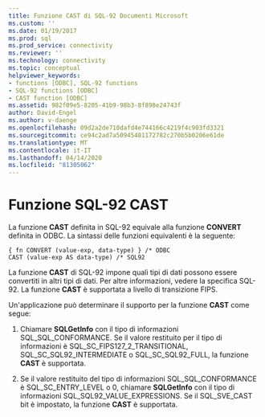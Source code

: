 ```yaml
---
title: Funzione CAST di SQL-92 Documenti Microsoft
ms.custom: ''
ms.date: 01/19/2017
ms.prod: sql
ms.prod_service: connectivity
ms.reviewer: ''
ms.technology: connectivity
ms.topic: conceptual
helpviewer_keywords:
- functions [ODBC], SQL-92 functions
- SQL-92 functions [ODBC]
- CAST function [ODBC]
ms.assetid: 982f09e5-8205-41b9-98b3-8f898e24743f
author: David-Engel
ms.author: v-daenge
ms.openlocfilehash: 09d2a2de710dafd4e744166c4219f4c903fd3321
ms.sourcegitcommit: ce94c2ad7a50945481172782c270b5b0206e61de
ms.translationtype: MT
ms.contentlocale: it-IT
ms.lasthandoff: 04/14/2020
ms.locfileid: "81305062"
---
```

# <a name="sql-92-cast-function"></a>Funzione SQL-92 CAST
La funzione **CAST** definita in SQL-92 equivale alla funzione **CONVERT** definita in ODBC. La sintassi delle funzioni equivalenti è la seguente:  
  
```  
{ fn CONVERT (value-exp, data-type) } /* ODBC  
CAST (value-exp AS data-type) /* SQL92  
```  
  
 La funzione **CAST** di SQL-92 impone quali tipi di dati possono essere convertiti in altri tipi di dati. Per altre informazioni, vedere la specifica SQL-92. La funzione **CAST** è supportata a livello di transizione FIPS.  
  
 Un'applicazione può determinare il supporto per la funzione **CAST** come segue:  
  
1.  Chiamare **SQLGetInfo** con il tipo di informazioni SQL_SQL_CONFORMANCE. Se il valore restituito per il tipo di informazioni è SQL_SC_FIPS127_2_TRANSITIONAL, SQL_SC_SQL92_INTERMEDIATE o SQL_SC_SQL92_FULL, la funzione **CAST** è supportata.  
  
2.  Se il valore restituito del tipo di informazioni SQL_SQL_CONFORMANCE è SQL_SC_ENTRY_LEVEL o 0, chiamare **SQLGetInfo** con il tipo di informazioni SQL_SQL92_VALUE_EXPRESSIONS. Se il SQL_SVE_CAST bit è impostato, la funzione **CAST** è supportata.

